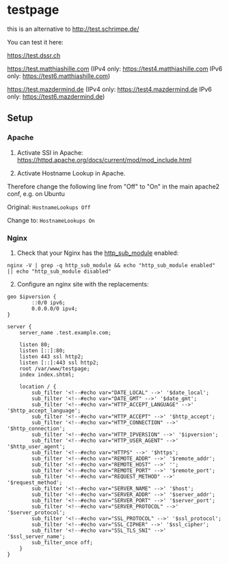 # testpage

this is an alternative to http://test.schrimpe.de/

You can test it here:

https://test.dssr.ch

https://test.matthiashille.com 
(IPv4 only: https://test4.matthiashille.com IPv6 only: https://test6.matthiashille.com)

https://test.mazdermind.de 
(IPv4 only: https://test4.mazdermind.de IPv6 only: https://test6.mazdermind.de)


## Setup

### Apache

1. Activate SSI in Apache: https://httpd.apache.org/docs/current/mod/mod_include.html


2. Activate Hostname Lookup in Apache.

Therefore change the following line from "Off" to "On" in the main apache2 conf, e.g. on Ubuntu

Original:
`HostnameLookups Off`

Change to:
`HostnameLookups On`

### Nginx

1. Check that your Nginx has the [http_sub_module](https://nginx.org/en/docs/http/ngx_http_sub_module.html) enabled:

```shell
nginx -V | grep -q http_sub_module && echo "http_sub_module enabled" || echo "http_sub_module disabled"
```

2. Configure an nginx site with the replacements:

```
geo $ipversion {
        ::0/0 ipv6;
        0.0.0.0/0 ipv4;
}

server {
    server_name .test.example.com;

    listen 80;
    listen [::]:80;
    listen 443 ssl http2;
    listen [::]:443 ssl http2;
    root /var/www/testpage;
    index index.shtml;

    location / {
        sub_filter '<!--#echo var="DATE_LOCAL" -->' '$date_local';
        sub_filter '<!--#echo var="DATE_GMT" -->' '$date_gmt';
        sub_filter '<!--#echo var="HTTP_ACCEPT_LANGUAGE" -->' '$http_accept_language';
        sub_filter '<!--#echo var="HTTP_ACCEPT" -->' '$http_accept';
        sub_filter '<!--#echo var="HTTP_CONNECTION" -->' '$http_connection';
        sub_filter '<!--#echo var="HTTP_IPVERSION" -->' '$ipversion';
        sub_filter '<!--#echo var="HTTP_USER_AGENT" -->' '$http_user_agent';
        sub_filter '<!--#echo var="HTTPS" -->' '$https';
        sub_filter '<!--#echo var="REMOTE_ADDR" -->' '$remote_addr';
        sub_filter '<!--#echo var="REMOTE_HOST" -->' '';
        sub_filter '<!--#echo var="REMOTE_PORT" -->' '$remote_port';
        sub_filter '<!--#echo var="REQUEST_METHOD" -->' '$request_method';
        sub_filter '<!--#echo var="SERVER_NAME" -->' '$host';
        sub_filter '<!--#echo var="SERVER_ADDR" -->' '$server_addr';
        sub_filter '<!--#echo var="SERVER_PORT" -->' '$server_port';
        sub_filter '<!--#echo var="SERVER_PROTOCOL" -->' '$server_protocol';
        sub_filter '<!--#echo var="SSL_PROTOCOL" -->' '$ssl_protocol';
        sub_filter '<!--#echo var="SSL_CIPHER" -->' '$ssl_cipher';
        sub_filter '<!--#echo var="SSL_TLS_SNI" -->' '$ssl_server_name';
        sub_filter_once off;
    }
}
```
